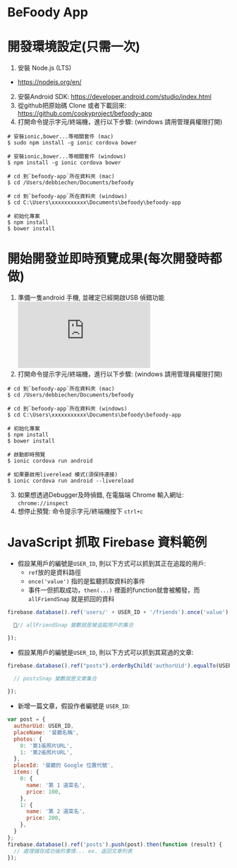 BeFoody App
============


# 開發環境設定(只需一次)

1. 安裝 Node.js (LTS)
  * https://nodejs.org/en/
2. 安裝Android SDK: https://developer.android.com/studio/index.html
3. 從github把原始碼 Clone 或者下載回來: https://github.com/cookyproject/befoody-app
4. 打開命令提示字元/終端機，進行以下步驟: (windows 請用管理員權限打開)
        
  ```
  # 安裝ionic,bower...等相關套件 (mac)
  $ sudo npm install -g ionic cordova bower

  # 安裝ionic,bower...等相關套件 (windows)
  $ npm install -g ionic cordova bower

  # cd 到`befoody-app`所在資料夾 (mac)
  $ cd /Users/debbiechen/Documents/befoody

  # cd 到`befoody-app`所在資料夾 (windows)
  $ cd C:\Users\xxxxxxxxxxx\Documents\befoody\befoody-app

  # 初始化專案
  $ npm install
  $ bower install
  ```

# 開始開發並即時預覽成果(每次開發時都做)

1. 準備一隻android 手機, 並確定已經開啟USB 偵錯功能 ![教學連結](https://www.fonepaw.hk/tutorials/enable-usb-debugging-on-android.html)
2. 打開命令提示字元/終端機，進行以下步驟: (windows 請用管理員權限打開)

  ```
  # cd 到`befoody-app`所在資料夾 (mac)
  $ cd /Users/debbiechen/Documents/befoody

  # cd 到`befoody-app`所在資料夾 (windows)
  $ cd C:\Users\xxxxxxxxxxx\Documents\befoody\befoody-app

  # 初始化專案
  $ npm install
  $ bower install

  # 啟動即時預覽
  $ ionic cordova run android
  
  # 如果要啟用liverelead 模式(須保持連接)
  $ ionic cordova run android --livereload
  ```
3. 如果想透過Debugger及時偵錯, 在電腦端 Chrome 輸入網址:  `chrome://inspect`
4. 想停止預覽: 命令提示字元/終端機按下 `ctrl+c`

# JavaScript 抓取 Firebase  資料範例

* 假設某用戶的編號是`USER_ID`, 則以下方式可以抓到其正在追蹤的用戶:
  * `ref`放的是資料路徑
  * `once('value')` 指的是監聽抓取資料的事件
  * 事件一但抓取成功，`then(...)` 裡面的function就會被觸發，而 `allFriendSnap` 就是抓回的資料
```javascript
firebase.database().ref('users/' + USER_ID + '/friends').once('value').then(function (allFriendSnap) {

  // allFriendSnap 變數就是被追蹤用戶的集合

});
```
* 假設某用戶的編號是`USER_ID`, 則以下方式可以抓到其寫過的文章:
```javascript
firebase.database().ref("posts").orderByChild('authorUid').equalTo(USER_ID).once("value").then(function(postsSnap){

  // postsSnap 變數就是文章集合
  
});
```

* 新增一篇文章，假設作者編號是 `USER_ID`:

```javascript
var post = {
  authorUid: USER_ID,
  placeName: '餐廳名稱',
  photos: {
    0: '第1張照片URL',
    1: '第2張照片URL',
  },
  placeId: '餐廳的 Google 位置代號',
  items: {
    0: {
      name: '第 1 道菜名',
      price: 100,
    },
    1: {
      name: '第 2 道菜名',
      price: 200,
    },
  }
};
firebase.database().ref('posts').push(post).then(function (result) {
  // 處理儲存成功後的事情... ex. 返回文章列表
});
```

